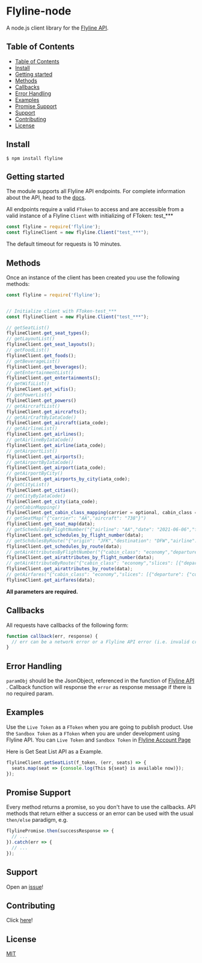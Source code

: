 Flyline-node  
==============

A node.js client library for the [Flyline API][1].

## Table of Contents
  - [Table of Contents](#table-of-contents)
  - [Install](#install)
  - [Getting started](#getting-started)
  - [Methods](#methods)
  - [Callbacks](#callbacks)
  - [Error Handling](#error-handling)
  - [Examples](#examples)
  - [Promise Support](#promise-support)
  - [Support](#support)
  - [Contributing](#contributing)
  - [License](#license)

## Install

```console
$ npm install flyline
```


## Getting started

The module supports all Flyline API endpoints.  For complete information about the API, head
to the [docs][2].

All endpoints require a valid `FToken` to
access and are accessible from a valid instance of a Flyline `Client` with initializing of FToken: test_***

```javascript
const flyline = require('flyline');
const flylineClient = new flyline.Client("test_***");
```

The default timeout for requests is 10 minutes.

## Methods

Once an instance of the client has been created you use the following methods:

```javascript
const flyline = require('flyline');


// Initialize client with FToken-test_***
const flylineClient = new Flyline.Client("test_***");

// getSeatList()
flylineClient.get_seat_types();
// getLayoutList()
flylineClient.get_seat_layouts();
// getFoodList()
flylineClient.get_foods();
// getBeverageList()
flylineClient.get_beverages();
// getEntertainmentList()
flylineClient.get_entertainments();
// getWifiList()
flylineClient.get_wifis();
// getPowerList()
flylineClient.get_powers()
// getAircraftList()
flylineClient.get_aircrafts();
// getAirCraftByIataCode()
flylineClient.get_aircraft(iata_code);
// getAirlineList()
flylineClient.get_airlines();
// getAirlineByIataCode()
flylineClient.get_airline(iata_code);
// getAirportList()
flylineClient.get_airports();
// getAirportByIataCode()
flylineClient.get_airport(iata_code);
// getAirportByCity()
flylineClient.get_airports_by_city(iata_code);
// getCityList()
flylineClient.get_cities();
// getCityByIataCode()
flylineClient.get_city(iata_code);
// getCabinMapping()
flylineClient.get_cabin_class_mapping(carrier = optional, cabin_class = optional);
// getSeatMap("{"carrier": "AA","aircraft": "738"}")
flylineClient.get_seat_map(data);
// getSchedulesByFlightNumber("{"airline": "AA","date": "2021-06-06","flight_number": "1105"}")
flylineClient.get_schedules_by_flight_number(data);
// getSchdulesByRoute("{"origin": "JFK","destination": "DFW","airline": "AA","date": "2021-06-06"}")
flylineClient.get_schedules_by_route(data);
// getAirAttributesByFlightNumber("{"cabin_class": "economy","departure": "DFW","arrival": "LAX","departure_date": "2021-06-15","flight_no": "2812","carrier": "AA"}")
flylineClient.get_airattributes_by_flight_number(data);
// getAirAttributeByRoute("{"cabin_class": "economy","slices": [{"departure": {"code": "DFW","date": "2021-06-15"},"arrival": {"code": "LAX"}}],"passengers": 1}")
flylineClient.get_airattributes_by_route(data);
// getAirfares("{"cabin_class": "economy","slices": [{"departure": {"code": "DFW","date": "2021-06-15"},"arrival": {"code": "LAX"}}],"passengers": 1}")
flylineClient.get_airfares(data);
```
**All parameters are required.**

## Callbacks

All requests have callbacks of the following form:

```javascript
function callback(err, response) {
  // err can be a network error or a Flyline API error (i.e. invalid credentials)
}
```

## Error Handling

`paramObj` should be the JsonObject, referenced in the function of [Flyline API ][2].
Callback function will response the `error` as response message if there is no required param.

## Examples

Use the `Live Token` as a `FToken` when you are going to publish product.
Use the `Sandbox Token` as a `FToken` when you are under development using Flyline API. 
You can `Live Token` and `Sandbox Token` in [Flyline Account Page][3]

Here is Get Seat List API as a Example.
```javascript
flylineClient.getSeatList(f_token, (err, seats) => {
  seats.map(seat => {console.log(This ${seat} is available now)});
});
```

## Promise Support
Every method returns a promise, so you don't have to use the callbacks.
API methods that return either a success or an error can be used with the
usual `then/else` paradigm, e.g.

```javascript
flylinePromise.then(successResponse => {
  // ...
}).catch(err => {
  // ...
});
```
## Support
Open an [issue][4]!

## Contributing

Click [here][6]!

## License
[MIT][5]

[1]: https://flyline.io/
[2]: https://flyline.io/api-ref/
[3]: https://flyline.io/dashboard/access-tokens
[4]: https://github.com/FlyLine-Development/flyline_node/issues/new
[5]: https://github.com/FlyLine-Development/flyline_node/blob/master/LICENSE
[6]: ./CONTRIBUTING.md
